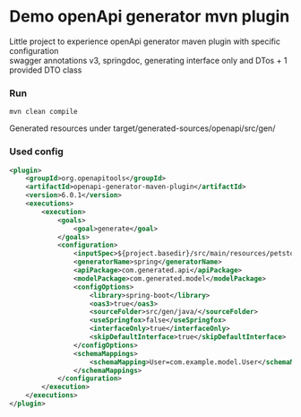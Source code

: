 # Demo openApi generator mvn plugin

Little project to experience openApi generator maven plugin with specific configuration  
swagger annotations v3, springdoc, generating interface only and DTos + 1 provided DTO class  

### Run
```
mvn clean compile
```

Generated resources under target/generated-sources/openapi/src/gen/  

### Used config
```xml
<plugin>
    <groupId>org.openapitools</groupId>
    <artifactId>openapi-generator-maven-plugin</artifactId>
    <version>6.0.1</version>
    <executions>
        <execution>
            <goals>
                <goal>generate</goal>
            </goals>
            <configuration>
                <inputSpec>${project.basedir}/src/main/resources/petstore.yaml</inputSpec>
                <generatorName>spring</generatorName>
                <apiPackage>com.generated.api</apiPackage>
                <modelPackage>com.generated.model</modelPackage>
                <configOptions>
                    <library>spring-boot</library>
                    <oas3>true</oas3>
                    <sourceFolder>src/gen/java/</sourceFolder>
                    <useSpringfox>false</useSpringfox>
                    <interfaceOnly>true</interfaceOnly>
                    <skipDefaultInterface>true</skipDefaultInterface>
                </configOptions>
                <schemaMappings>
                    <schemaMapping>User=com.example.model.User</schemaMapping>
                </schemaMappings>
            </configuration>
        </execution>
    </executions>
</plugin>
```